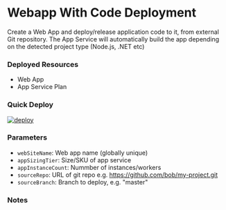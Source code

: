 # Webapp With Code Deployment
Create a Web App and deploy/release application code to it, from external Git repository. The App Service will automatically build the app depending on the detected project type (Node.js, .NET etc)

### Deployed Resources
- Web App
- App Service Plan

### Quick Deploy
[![deploy](https://user-images.githubusercontent.com/14982936/29083503-e23aa98c-7c60-11e7-8436-5f3c32b9d8e3.png)](https://portal.azure.com/#create/Microsoft.Template/uri/https%3A%2F%2Fraw.githubusercontent.com%2Fbenc-uk%2Fazure-arm%2Fmaster%2Fpaas-web%2Fwebapp-withcode%2Fazuredeploy.json)  

### Parameters
- `webSiteName`: Web app name (globally unique)
- `appSizingTier`: Size/SKU of app service
- `appInstanceCount`: Nummber of instances/workers
- `sourceRepo`: URL of git repo e.g. https://github.com/bob/my-project.git
- `sourceBranch`: Branch to deploy, e.g. "master"     

### Notes
